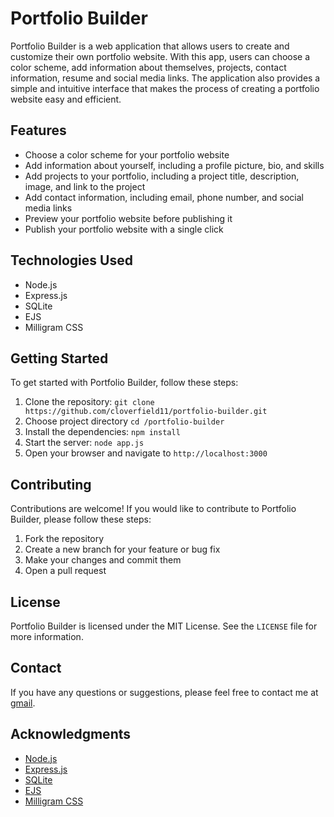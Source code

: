 Portfolio Builder
===================

Portfolio Builder is a web application that allows users to create and customize their own portfolio website. With this app, users can choose a color scheme, add information about themselves, projects, contact information, resume and social media links. The application also provides a simple and intuitive interface that makes the process of creating a portfolio website easy and efficient.

Features
------------

* Choose a color scheme for your portfolio website
* Add information about yourself, including a profile picture, bio, and skills
* Add projects to your portfolio, including a project title, description, image, and link to the project
* Add contact information, including email, phone number, and social media links
* Preview your portfolio website before publishing it
* Publish your portfolio website with a single click

Technologies Used
--------------------

* Node.js
* Express.js
* SQLite
* EJS
* Milligram CSS

Getting Started
---------------

To get started with Portfolio Builder, follow these steps:

1. Clone the repository: `git clone https://github.com/cloverfield11/portfolio-builder.git`
2. Choose project directory `cd /portfolio-builder`
3. Install the dependencies: `npm install`
4. Start the server: `node app.js`
5. Open your browser and navigate to `http://localhost:3000`

Contributing
------------

Contributions are welcome! If you would like to contribute to Portfolio Builder, please follow these steps:

1. Fork the repository
2. Create a new branch for your feature or bug fix
3. Make your changes and commit them
4. Open a pull request

License
-------

Portfolio Builder is licensed under the MIT License. See the `LICENSE` file for more information.

Contact
-------

If you have any questions or suggestions, please feel free to contact me at [gmail](mailto:[gaponenko800@gmail.com]).

Acknowledgments
---------------

* [Node.js](https://nodejs.org/)
* [Express.js](https://expressjs.com/)
* [SQLite](https://www.sqlite.org/)
* [EJS](https://ejs.co/)
* [Milligram CSS](https://milligram.io/)

